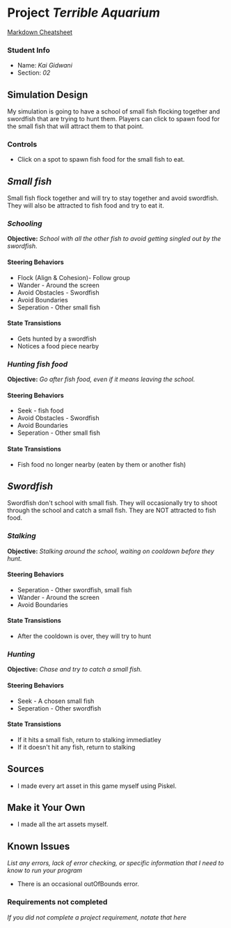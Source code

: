 # Project _Terrible Aquarium_

[Markdown Cheatsheet](https://github.com/adam-p/markdown-here/wiki/Markdown-Here-Cheatsheet)

### Student Info

-   Name: _Kai Gidwani_
-   Section: _02_

## Simulation Design

My simulation is going to have a school of small fish flocking together and swordfish that are trying to hunt them. Players can click to spawn food for the small fish that will attract them to that point.

### Controls

-   Click on a spot to spawn fish food for the small fish to eat.

## _Small fish_

Small fish flock together and will try to stay together and avoid swordfish. They will also be attracted to fish food and try to eat it.

### _Schooling_

**Objective:** _School with all the other fish to avoid getting singled out by the swordfish._

#### Steering Behaviors

- Flock (Align & Cohesion)- Follow group
- Wander - Around the screen
- Avoid Obstacles - Swordfish
- Avoid Boundaries
- Seperation - Other small fish
   
#### State Transistions

- Gets hunted by a swordfish
- Notices a food piece nearby
   
### _Hunting fish food_

**Objective:** _Go after fish food, even if it means leaving the school._

#### Steering Behaviors

- Seek - fish food
- Avoid Obstacles - Swordfish
- Avoid Boundaries
- Seperation - Other small fish
   
#### State Transistions

- Fish food no longer nearby (eaten by them or another fish)

## _Swordfish_

Swordfish don't school with small fish. They will occasionally try to shoot through the school and catch a small fish. They are NOT attracted to fish food.

### _Stalking_

**Objective:** _Stalking around the school, waiting on cooldown before they hunt._

#### Steering Behaviors

- Seperation - Other swordfish, small fish
- Wander - Around the screen
- Avoid Boundaries
   
#### State Transistions

- After the cooldown is over, they will try to hunt
   
### _Hunting_

**Objective:** _Chase and try to catch a small fish._

#### Steering Behaviors

- Seek - A chosen small fish
- Seperation - Other swordfish
   
#### State Transistions

- If it hits a small fish, return to stalking immediatley
- If it doesn't hit any fish, return to stalking

## Sources

-   I made every art asset in this game myself using Piskel.

## Make it Your Own

- I made all the art assets myself.

## Known Issues

_List any errors, lack of error checking, or specific information that I need to know to run your program_
- There is an occasional outOfBounds error.

### Requirements not completed

_If you did not complete a project requirement, notate that here_

